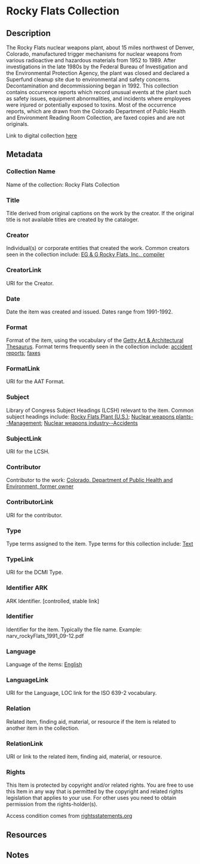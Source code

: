 # Rocky Flats Collection
## Description
The Rocky Flats nuclear weapons plant, about 15 miles northwest of Denver, Colorado, manufactured trigger mechanisms for nuclear weapons from various radioactive and hazardous materials from 1952 to 1989. After investigations in the late 1980s by the Federal Bureau of Investigation and the Environmental Protection Agency, the plant was closed and declared a Superfund cleanup site due to environmental and safety concerns. Decontamination and decommissioning began in 1992. This collection contains occurrence reports which record unusual events at the plant such as safety issues, equipment abnormalities, and incidents where employees were injured or potentially exposed to toxins. Most of the occurrence reports, which are drawn from the Colorado Department of Public Health and Environment Reading Room Collection, are faxed copies and are not originals. 

Link to digital collection [here](https://doi.org/10.25810/485w-ej37)
## Metadata

### Collection Name
Name of the collection: Rocky Flats Collection
### Title
Title derived from original captions on the work by the creator. If the original title is not available titles are created by the cataloger.
### Creator
Individual(s) or corporate entities that created the work. Common creators seen in the collection include: [EG & G Rocky Flats, Inc., compiler](http://id.loc.gov/authorities/names/no90018414)
### CreatorLink
URI for the Creator. 
### Date
Date the item was created and issued. Dates range from 1991-1992.
### Format
Format of the item, using the vocabulary of the [Getty Art & Architectural Thesaurus](http://vocab.getty.edu/aat). Format terms frequently seen in the collection include: [accident reports](http://vocab.getty.edu/page/aat/300027273); [faxes](http://vocab.getty.edu/page/aat/300240262)
### FormatLink
URI for the AAT Format.
### Subject
Library of Congress Subject Headings (LCSH) relevant to the item. Common subject headings include: [Rocky Flats Plant (U.S.)](http://id.loc.gov/authorities/names/n95063767); [Nuclear weapons plants--Management](http://id.loc.gov/authorities/subjects/sh89000363); [Nuclear weapons industry--Accidents](http://id.loc.gov/authorities/subjects/sh85093133)
### SubjectLink
URI for the LCSH.
### Contributor
Contributor to the work: [Colorado. Department of Public Health and Environment, former owner](http://id.loc.gov/authorities/names/no94027878)
### ContributorLink
URI for the contributor.
### Type
Type terms assigned to the item. Type terms for this collection include: [Text](http://purl.org/dc/dcmitype/Text)
### TypeLink
URI for the DCMI Type.
### Identifier ARK
ARK Identifier. [controlled, stable link]
### Identifier
Identifier for the item. Typically the file name. Example: narv_rockyFlats_1991_09-12.pdf
### Language
Language of the items: [English](http://id.loc.gov/vocabulary/iso639-2/eng)
### LanguageLink
URI for the Language, LOC link for the ISO 639-2 vocabulary.
### Relation
Related item, finding aid, material, or resource if the item is related to another item in the collection.
### RelationLink
URI or link to the related item, finding aid, material, or resource.
### Rights
This Item is protected by copyright and/or related rights. You are free to use this Item in any way that is permitted by the copyright and related rights legislation that applies to your use. For other uses you need to obtain permission from the rights-holder(s).

Access condition comes from [rightsstatements.org](https://rightsstatements.org/page/InC-EDU/1.0/?language=en)

## Resources
## Notes
